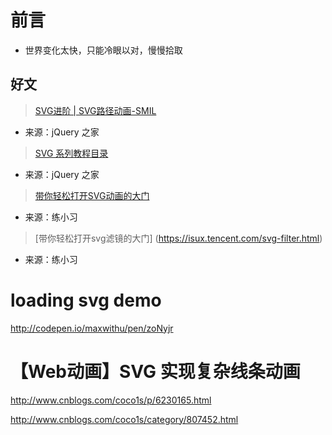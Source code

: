 

# 前言 #

- 世界变化太快，只能冷眼以对，慢慢拾取

## 好文


> [SVG进阶 | SVG路径动画-SMIL](http://www.htmleaf.com/ziliaoku/qianduanjiaocheng/201506262114.html)

- 来源：jQuery 之家


> [SVG 系列教程目录](http://www.htmleaf.com/ziliaoku/qianduanjiaocheng/201507082192.html)

- 来源：jQuery 之家

> [带你轻松打开SVG动画的大门](https://isux.tencent.com/svg-animate.html)

- 来源：练小习

> [带你轻松打开svg滤镜的大门] (https://isux.tencent.com/svg-filter.html)

- 来源：练小习

# loading svg demo
http://codepen.io/maxwithu/pen/zoNyjr

# 【Web动画】SVG 实现复杂线条动画
http://www.cnblogs.com/coco1s/p/6230165.html

http://www.cnblogs.com/coco1s/category/807452.html
